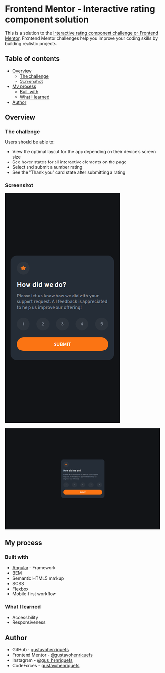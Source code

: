 # Frontend Mentor - Interactive rating component solution

This is a solution to the [Interactive rating component challenge on Frontend Mentor](https://www.frontendmentor.io/challenges/interactive-rating-component-koxpeBUmI). Frontend Mentor challenges help you improve your coding skills by building realistic projects.

## Table of contents

- [Overview](#overview)
  - [The challenge](#the-challenge)
  - [Screenshot](#screenshot)
- [My process](#my-process)
  - [Built with](#built-with)
  - [What I learned](#what-i-learned)
- [Author](#author)

## Overview

### The challenge

Users should be able to:

- View the optimal layout for the app depending on their device's screen size
- See hover states for all interactive elements on the page
- Select and submit a number rating
- See the "Thank you" card state after submitting a rating

### Screenshot

![](./src/assets/images/readme/screen-mobile.png)

![](./src/assets/images/readme/screen-desktop.png)

## My process

### Built with

- [Angular](https://angular.io/) - Framework
- BEM
- Semantic HTML5 markup
- SCSS
- Flexbox
- Mobile-first workflow

### What I learned

- Accessibility
- Responsiveness

## Author

- GitHub - [gustavohenriquefs](https://github.com/gustavohenriquefs)
- Frontend Mentor - [@gustavohenriquefs](https://www.frontendmentor.io/profile/gustavohenriquefs)
- Instagram - [@gus_henriquefs](https://www.instagram.com/gus_henriquefs/)
- CodeForces - [gustavohenriquefs](https://codeforces.com/profile/gustavohenriquefs)